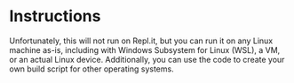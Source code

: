 # Instructions

Unfortunately, this will not run on Repl.it, but you can run it on any Linux machine as-is, including with Windows Subsystem for Linux (WSL), a VM, or an actual Linux device. Additionally, you can use the code to create your own build script for other operating systems.
